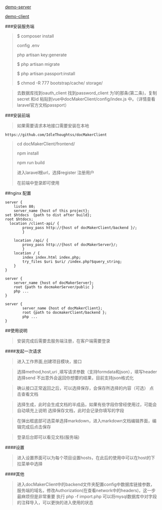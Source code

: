 [demo-server](http://docmaker-server.randqun.com/)

[demo-client](http://docmaker.randqun.com/)

###安装服务端

>$ composer install
>
>config .env
>
>php artisan key:generate
>
>$ php artisan migrate
>
>$ php artisan passport:install
>
>$ chmod -R 777 bootstrap/cache/ storage/


>去数据库找到oauth_client 找到password_client 为1的那条(第二条)，复制secret 和id 
粘贴到vue中docMakerClient/config/index.js 中。（详情查看laravel官方文档passport）
>

###安装前端

> 如果需要请求本地接口需要安装在本地

```
https://github.com/IdleThoughtss/docMakerClient
```
> cd docMakerClient/frontend/
>
> npm install
>
> npm run build
>
>进入laravel根url，选择register 注册用户
>
>在前端中登录即可使用



##nginx 配置

```
server {
    listen 80;
    server_name {host of this project};
set $htdocs  {path to dist after build};
root $htdocs;
  location /client-api/ {
        proxy_pass http://{host of docMakerClient/backend }/;
        }

    location /api/ {
        proxy_pass http://{host of docMakerServer}/;
        }
    location / {
        index index.html index.php;
        try_files $uri $uri/ /index.php?$query_string;
    }
}

server {
    server_name {host of docMakerServer};
    root {path to docmakerServer/public }
    php ...
}

server {
        server_name {host of docMakerClient};
        root {path to docmakerClient/backend };
        php ...
}

```
##使用说明



>安装完成后需要去服务端注册，在客户端需要登录

####发起一次请求
>进入工作界面,创建项目模块，接口

>选择method,host,uri ,填写请求参数（支持formdata和json），填写header 选择send
>不出意外会返回你想要的结果，目前支持json格式化


>确认接口正常返回之后，可以选择保存，会保存所选择的内容（可选）
>点击查看文档


>选择生成，此时会生成文档的半成品，如果有些字段你曾经使用过，可能会自动填充上说明
>选择保存文档，此时会记录你填写的字段

>在弹出框底部可选菜单选择markdown，进入markdown文档编辑界面，编辑完成后点击保存


>登录后台即可以看见文档(服务端)

####设置

>进入设置界面可以为每个项目设置hosts，在此后的使用中可以在host的下拉菜单中选择


####其他
>进入docMakerClient中的backend文件夹配置config中数据库链接参数，服务端的域名，修改Authorization(在查看network中的headers)，这一步最麻烦但是非常重要
>执行 php -f import.php 
>可以将mysql数据库中对字段的注释导入，可以更快的进入使用的状态